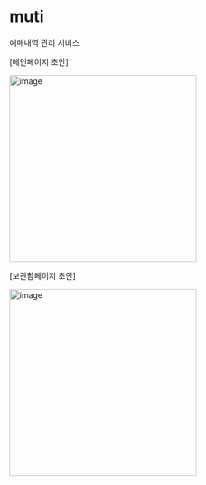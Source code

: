 # muti

예매내역 관리 서비스

[메인페이지 초안]

<img width="331" alt="image" src="https://github.com/kjeongh/muti/assets/88549117/7d00c053-da66-49b2-b44b-72b9ccd839a1">

[보관함페이지 초안]

<img width="331" alt="image" src="https://github.com/kjeongh/muti/assets/88549117/5ecfe9a7-e832-49e5-bfa4-ce862a9d08fd">
